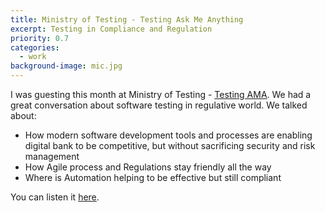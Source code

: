 ```yaml
---
title: Ministry of Testing - Testing Ask Me Anything
excerpt: Testing in Compliance and Regulation
priority: 0.7
categories:
  - work
background-image: mic.jpg
---
```


I was guesting this month at Ministry of Testing - [Testing AMA](https://www.ministryoftesting.com/dojo/series/testing-ask-me-anything).
We had a great conversation about software testing in regulative world. We talked about:

* How modern software development tools and processes are enabling digital bank to be competitive, but without sacrificing security and risk management
* How Agile process and Regulations stay friendly all the way
* Where is Automation helping to be effective but still compliant

You can listen it [here](https://www.ministryoftesting.com/dojo/series/testing-ask-me-anything/lessons/testing-ask-me-anything-testing-in-compliance-and-regulation-milan-kuveljic).